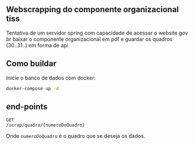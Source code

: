 ## Webscrapping do componente organizacional tiss
Tentativa de um servidor spring
com capacidade de acessar o website gov br
baixar o componente organizacional em pdf
e guardar os quadros (30..31..) em forma de api

## Como buildar

Inicie o banco de dados com docker:
```bash
docker-compose up -d
```

## end-points

```
GET
/scrap/quadro/{numeroDoQuadro}
```
Onde `numeroDoQuadro` é o quadro que se deseja os dados.